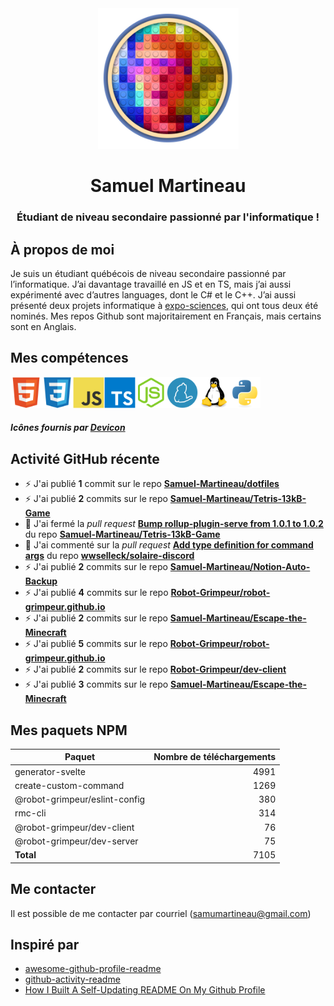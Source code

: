 <div align="middle">
  <img height="225" alt="avatar" src="https://raw.githubusercontent.com/Samuel-Martineau/Samuel-Martineau/master/avatar.png">
  <h1>Samuel Martineau</h1>
  <h3>Étudiant de niveau secondaire passionné par l'informatique !</h3>
</div>

## À propos de moi

Je suis un étudiant québécois de niveau secondaire passionné par l’informatique. J’ai davantage travaillé en JS et en TS, mais j’ai aussi expérimenté avec d’autres languages, dont le C# et le C++. J’ai aussi présenté deux projets informatique à [expo-sciences](https://technoscience.ca/programmes/expo-sciences/), qui ont tous deux été nominés. Mes repos Github sont majoritairement en Français, mais certains sont en Anglais.

## Mes compétences

<img alt="HTML5" src="https://raw.githubusercontent.com/devicons/devicon/master/icons/html5/html5-original.svg" width="50" title="HTML5" /><img alt="CSS3" src="https://raw.githubusercontent.com/devicons/devicon/master/icons/css3/css3-original.svg" width="50" title="CSS3" /><img alt="JavaScript" src="https://raw.githubusercontent.com/devicons/devicon/master/icons/javascript/javascript-original.svg" width="50" title="JavaScript" /><img alt="TypeScript" src="https://raw.githubusercontent.com/devicons/devicon/master/icons/typescript/typescript-original.svg" width="50" title="TypeScript" /><img alt="NodeJS" src="https://raw.githubusercontent.com/devicons/devicon/master/icons/nodejs/nodejs-original.svg" width="50" title="NodeJS" /><img alt="Yarn" src="https://raw.githubusercontent.com/devicons/devicon/master/icons/yarn/yarn-original.svg" width="50" title="Yarn" /><img alt="Linux" src="https://raw.githubusercontent.com/devicons/devicon/master/icons/linux/linux-original.svg" width="50" title="Linux" /><img alt="Python" src="https://raw.githubusercontent.com/devicons/devicon/master/icons/python/python-original.svg" width="50" title="Python" />

##### Icônes fournis par [Devicon](https://konpa.github.io/devicon/)

## Activité GitHub récente

- ⚡ J&#x27;ai publié **1** commit sur le repo [**Samuel-Martineau/dotfiles**](https://github.com/Samuel-Martineau/dotfiles)
- ⚡ J&#x27;ai publié **2** commits sur le repo [**Samuel-Martineau/Tetris-13kB-Game**](https://github.com/Samuel-Martineau/Tetris-13kB-Game)
- 🚫 J&#x27;ai fermé la _pull request_ [**Bump rollup-plugin-serve from 1.0.1 to 1.0.2**](https://github.com/Samuel-Martineau/Tetris-13kB-Game/pull/2) du repo [**Samuel-Martineau/Tetris-13kB-Game**](https://github.com/Samuel-Martineau/Tetris-13kB-Game)
- 💬 J&#x27;ai commenté sur la _pull request_ [**Add type definition for command args**](https://github.com/wwselleck/solaire-discord/issues/9) du repo [**wwselleck/solaire-discord**](https://github.com/wwselleck/solaire-discord)
- ⚡ J&#x27;ai publié **2** commits sur le repo [**Samuel-Martineau/Notion-Auto-Backup**](https://github.com/Samuel-Martineau/Notion-Auto-Backup)
- ⚡ J&#x27;ai publié **4** commits sur le repo [**Robot-Grimpeur/robot-grimpeur.github.io**](https://github.com/Robot-Grimpeur/robot-grimpeur.github.io)
- ⚡ J&#x27;ai publié **2** commits sur le repo [**Samuel-Martineau/Escape-the-Minecraft**](https://github.com/Samuel-Martineau/Escape-the-Minecraft)
- ⚡ J&#x27;ai publié **5** commits sur le repo [**Robot-Grimpeur/robot-grimpeur.github.io**](https://github.com/Robot-Grimpeur/robot-grimpeur.github.io)
- ⚡ J&#x27;ai publié **2** commits sur le repo [**Robot-Grimpeur/dev-client**](https://github.com/Robot-Grimpeur/dev-client)
- ⚡ J&#x27;ai publié **3** commits sur le repo [**Samuel-Martineau/Escape-the-Minecraft**](https://github.com/Samuel-Martineau/Escape-the-Minecraft)

## Mes paquets NPM

| Paquet                        | Nombre de téléchargements |
| ----------------------------- | ------------------------: |
| generator-svelte              |                      4991 |
| create-custom-command         |                      1269 |
| @robot-grimpeur/eslint-config |                       380 |
| rmc-cli                       |                       314 |
| @robot-grimpeur/dev-client    |                        76 |
| @robot-grimpeur/dev-server    |                        75 |
| **Total**                     |                      7105 |

## Me contacter

Il est possible de me contacter par courriel ([samumartineau@gmail.com](mailto:samumartineau@gmail.com))

## Inspiré par

- [awesome-github-profile-readme](https://github.com/abhisheknaiidu/awesome-github-profile-readme)
- [github-activity-readme](https://github.com/jamesgeorge007/github-activity-readme)
- [How I Built A Self-Updating README On My Github Profile](https://www.mokkapps.de/blog/how-i-built-a-self-updating-readme-on-my-git-hub-profile/)
